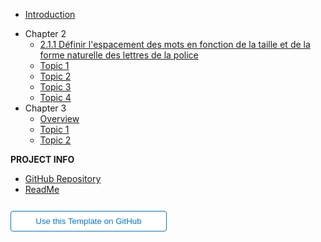 - [Introduction](introduction.md)
<!-- - Chapter 1
  - [Overview](chapter-1/overview.md "Overview Chapter 1")
  - [Topic 1](chapter-1/topic-1.md "Topic 1 Chapter 1")
  - [Topic 2](chapter-1/topic-2.md "Topic 2 Chapter 1") -->
- Chapter 2
  - [2.1.1 Définir l'espacement des mots en fonction de la taille et de la forme naturelle des lettres de la police](chapter-2/2.1.1.md "Définir l'espacement des mots en fonction de la taille et de la forme naturelle des lettres de la police")
  - [Topic 1](chapter-2/topics-1.md "Topic 1 Chapter 2")
  - [Topic 2](chapter-2/topics-2.md "Topic 2 Chapter 2")
  - [Topic 3](chapter-2/topics-3.md "Topic 3 Chapter 2")
  - [Topic 4](chapter-2/topics-4.md)
- Chapter 3
  - [Overview](chapter-3/overview.md "Overview Chapter 3")
  - [Topic 1](chapter-3/topic-1.md "Topic 1 Chapter 3")
  - [Topic 2](chapter-3/topic-2.md "Topic 1 Chapter 3")

**PROJECT INFO**  
* [GitHub Repository](https://github.com/hibbitts-design/docsify-open-publishing-starter-kit/)  
* [ReadMe](https://github.com/hibbitts-design/docsify-open-publishing-starter-kit/blob/main/README.md)  

<form action="https://github.com/hibbitts-design/docsify-open-publishing-starter-kit/generate" target="_blank">
  <input type="submit" value="Use this Template on GitHub" style="cursor: pointer;margin-top:12px;padding:8px;background-color:#FFFFFF;border:1px solid #0A75BD;border-radius:.25rem;color:#0A75BD;display:inline-block;text-align:center;text-decoration:none;width:250px;-webkit-text-size-adjust:none;mso-hide:all;" />
</form>
